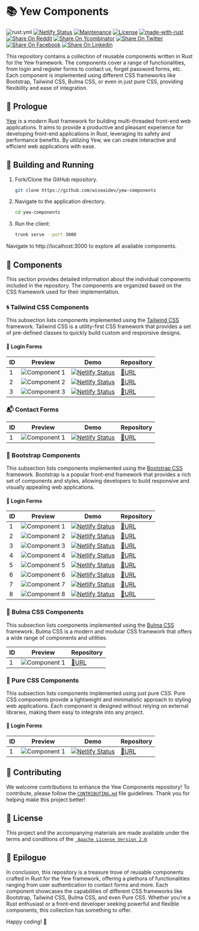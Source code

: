 # 📚 Yew Components

![rust.yml](https://img.shields.io/github/actions/workflow/status/wiseaidev/yew-components/rust.yml)
[![Netlify Status](https://api.netlify.com/api/v1/badges/288da3e5-6115-4140-97b0-7dd0510aa0ce/deploy-status)](https://app.netlify.com/sites/yew-components/deploys)
[![Maintenance](https://img.shields.io/badge/Maintained%3F-yes-green.svg)](https://github.com/wiseaidev)
[![License](https://img.shields.io/badge/License-Apache_2.0-blue.svg)](https://opensource.org/licenses/Apache-2.0)
[![made-with-rust](https://img.shields.io/badge/Made%20with-Rust-1f425f.svg?logo=rust&logoColor=white)](https://www.rust-lang.org/)
[![Share On Reddit](https://img.shields.io/badge/share%20on-reddit-red?style=flat-square&logo=reddit)](https://reddit.com/submit?url=https://github.com/wiseaidev/yew-components&amp;title=A%20Collection%20of%20Reusable%20Yew%20Framework%20Components.)
[![Share On Ycombinator](https://img.shields.io/badge/share%20on-hacker%20news-orange?style=flat-square&logo=ycombinator)](https://news.ycombinator.com/submitlink?u=https://github.com/wiseaidev/yew-components&amp;t=A%20Collection%20of%20Reusable%20Yew%20Framework%20Components.)
[![Share On Twitter](https://img.shields.io/badge/share%20on-twitter-03A9F4?style=flat-square&logo=twitter)](https://twitter.com/share?url=https://github.com/wiseaidev/yew-components&amp;text=A%20Collection%20of%20Reusable%20Yew%20Framework%20Components.)
[![Share On Facebook](https://img.shields.io/badge/share%20on-facebook-1976D2?style=flat-square&logo=facebook)](https://www.facebook.com/sharer/sharer.php?u=https://github.com/wiseaidev/yew-components)
[![Share On Linkedin](https://img.shields.io/badge/share%20on-linkedin-3949AB?style=flat-square&logo=linkedin)](https://www.linkedin.com/shareArticle?url=https://github.com/wiseaidev/yew-components&amp;title=A%20Collection%20of%20Reusable%20Yew%20Framework%20Components.)

This repository contains a collection of reusable components written in Rust for the Yew framework. The components cover a range of functionalities, from login and register forms to contact us, forget password forms, etc. Each component is implemented using different CSS frameworks like Bootstrap, Tailwind CSS, Bulma CSS, or even in just pure CSS, providing flexibility and ease of integration.

## 📖 Prologue

[Yew](https://yew.rs/) is a modern Rust framework for building multi-threaded front-end web applications. It aims to provide a productive and pleasant experience for developing front-end applications in Rust, leveraging its safety and performance benefits. By utilizing Yew, we can create interactive and efficient web applications with ease.

## 🚀 Building and Running

1. Fork/Clone the GitHub repository.

	```bash
	git clone https://github.com/wiseaidev/yew-components
	```

1. Navigate to the application directory.

	```bash
	cd yew-components
	```

1. Run the client:

	```sh
	trunk serve --port 3000
	```

Navigate to http://localhost:3000 to explore all available components.

## 📂 Components

This section provides detailed information about the individual components included in the repository. The components are organized based on the CSS framework used for their implementation.

### 🌀 Tailwind CSS Components

This subsection lists components implemented using the [Tailwind CSS](https://tailwindcss.com/) framework. Tailwind CSS is a utility-first CSS framework that provides a set of pre-defined classes to quickly build custom and responsive designs.

#### 🔐 Login Forms

| ID | Preview | Demo | Repository |
|---|---|---|---|
| 1 | ![Component 1](https://github.com/wiseaidev/yew-components-tailwind/blob/main/assets/form-one.png) | [![Netlify Status](https://api.netlify.com/api/v1/badges/68d1469e-05ee-4acd-9368-b67d9e53bc2e/deploy-status)](https://tailwind-login-form-1.netlify.app/) | [🔗URL](https://github.com/wiseaidev/yew-components-tailwind#-tailwind-css-components) |
| 2 | ![Component 2](https://github.com/wiseaidev/yew-components-tailwind/blob/main/assets/form-two.png) | [![Netlify Status](https://api.netlify.com/api/v1/badges/68d1469e-05ee-4acd-9368-b67d9e53bc2e/deploy-status)](https://tailwind-login-form-2.netlify.app/) | [🔗URL](https://github.com/wiseaidev/yew-components-tailwind#-tailwind-css-components) |
| 3 | ![Component 3](https://github.com/wiseaidev/yew-components-tailwind/blob/main/assets/form-three.png) | [![Netlify Status](https://api.netlify.com/api/v1/badges/68d1469e-05ee-4acd-9368-b67d9e53bc2e/deploy-status)](https://tailwind-login-form-3.netlify.app/) | [🔗URL](https://github.com/wiseaidev/yew-components-tailwind#-tailwind-css-components) |

### 📬 Contact Forms

| ID | Preview | Demo | Repository |
|---|---|---|---|
| 1 | ![Component 1](https://github.com/wiseaidev/yew-components-tailwind/blob/main/assets/contact-form-one.png) | [![Netlify Status](https://api.netlify.com/api/v1/badges/68d1469e-05ee-4acd-9368-b67d9e53bc2e/deploy-status)](https://tailwind-contact-form-1.netlify.app/) | [🔗URL](https://github.com/wiseaidev/yew-components-tailwind#-tailwind-css-components) |

### 📙 Bootstrap Components

This subsection lists components implemented using the [Bootstrap CSS](https://getbootstrap.com/) framework. Bootstrap is a popular front-end framework that provides a rich set of components and styles, allowing developers to build responsive and visually appealing web applications.

#### 🔐 Login Forms

| ID | Preview | Demo | Repository |
|---|---|---|---|
| 1 | ![Component 1](https://github.com/wiseaidev/yew-components-bootstrap/blob/main/assets/form-one.png) | [![Netlify Status](https://api.netlify.com/api/v1/badges/68d1469e-05ee-4acd-9368-b67d9e53bc2e/deploy-status)](https://bootstrap-login-form-1.netlify.app/) | [🔗URL](https://github.com/wiseaidev/yew-components-bootstrap#-bootstrap-css-components) |
| 2 | ![Component 2](https://github.com/wiseaidev/yew-components-bootstrap/blob/main/assets/form-two.png) | [![Netlify Status](https://api.netlify.com/api/v1/badges/68d1469e-05ee-4acd-9368-b67d9e53bc2e/deploy-status)](https://bootstrap-login-form-2.netlify.app/) | [🔗URL](https://github.com/wiseaidev/yew-components-bootstrap#-bootstrap-css-components) |
| 3 | ![Component 3](https://github.com/wiseaidev/yew-components-bootstrap/blob/main/assets/form-three.png) | [![Netlify Status](https://api.netlify.com/api/v1/badges/68d1469e-05ee-4acd-9368-b67d9e53bc2e/deploy-status)](https://bootstrap-login-form-3.netlify.app/) | [🔗URL](https://github.com/wiseaidev/yew-components-bootstrap#-bootstrap-css-components) |
| 4 | ![Component 4](https://github.com/wiseaidev/yew-components-bootstrap/blob/main/assets/form-four.png) | [![Netlify Status](https://api.netlify.com/api/v1/badges/68d1469e-05ee-4acd-9368-b67d9e53bc2e/deploy-status)](https://bootstrap-login-form-4.netlify.app/) | [🔗URL](https://github.com/wiseaidev/yew-components-bootstrap#-bootstrap-css-components) |
| 5 | ![Component 5](https://github.com/wiseaidev/yew-components-bootstrap/blob/main/assets/form-five.png) | [![Netlify Status](https://api.netlify.com/api/v1/badges/68d1469e-05ee-4acd-9368-b67d9e53bc2e/deploy-status)](https://bootstrap-login-form-5.netlify.app/) | [🔗URL](https://github.com/wiseaidev/yew-components-bootstrap#-bootstrap-css-components) |
| 6 | ![Component 6](https://github.com/wiseaidev/yew-components-bootstrap/blob/main/assets/form-six.png) | [![Netlify Status](https://api.netlify.com/api/v1/badges/68d1469e-05ee-4acd-9368-b67d9e53bc2e/deploy-status)](https://bootstrap-login-form-6.netlify.app/) | [🔗URL](https://github.com/wiseaidev/yew-components-bootstrap#-bootstrap-css-components) |
| 7 | ![Component 7](https://github.com/wiseaidev/yew-components-bootstrap/blob/main/assets/form-seven.png) | [![Netlify Status](https://api.netlify.com/api/v1/badges/68d1469e-05ee-4acd-9368-b67d9e53bc2e/deploy-status)](https://bootstrap-login-form-7.netlify.app/) | [🔗URL](https://github.com/wiseaidev/yew-components-bootstrap#-bootstrap-css-components) |
| 8 | ![Component 8](https://github.com/wiseaidev/yew-components-bootstrap/blob/main/assets/form-eight.png) | [![Netlify Status](https://api.netlify.com/api/v1/badges/68d1469e-05ee-4acd-9368-b67d9e53bc2e/deploy-status)](https://bootstrap-login-form-8.netlify.app/) | [🔗URL](https://github.com/wiseaidev/yew-components-bootstrap#-bootstrap-css-components) |

### 🌈 Bulma CSS Components

This subsection lists components implemented using the [Bulma CSS](https://bulma.io/) framework. Bulma CSS is a modern and modular CSS framework that offers a wide range of components and utilities.

| ID | Preview | Repository |
|---|---|---|
| 1 | ![Component 1](./assets/form-1.png) | [🔗URL](todo) |

### 🎨 Pure CSS Components

This subsection lists components implemented using just pure CSS. Pure CSS components provide a lightweight and minimalistic approach to styling web applications. Each component is designed without relying on external libraries, making them easy to integrate into any project.

#### 🔐 Login Forms

| ID | Preview | Demo | Repository |
|---|---|---|---|
| 1 | ![Component 1](https://github.com/wiseaidev/yew-components-pure-css/blob/main/assets/form-one.png) | [![Netlify Status](https://api.netlify.com/api/v1/badges/68d1469e-05ee-4acd-9368-b67d9e53bc2e/deploy-status)](https://pure-css-form-1.netlify.app/) | [🔗URL](https://github.com/wiseaidev/yew-components-pure-css#-bootstrap-css-components) |

## 🤝 Contributing

We welcome contributions to enhance the Yew Components repository! To contribute, please follow the [`CONTRIBUTING.md`](CONTRIBUTING.md) file guidelines. Thank you for helping make this project better!

## 📜 License

This project and the accompanying materials are made available under the terms and conditions of the [` Apache License Version 2.0`](https://github.com/wiseaidev/yew-components/blob/main/LICENSE).

## 📝 Epilogue

In conclusion, this repository is a treasure trove of reusable components crafted in Rust for the Yew framework, offering a plethora of functionalities ranging from user authentication to contact forms and more. Each component showcases the capabilities of different CSS frameworks like Bootstrap, Tailwind CSS, Bulma CSS, and even Pure CSS. Whether you're a Rust enthusiast or a front-end developer seeking powerful and flexible components, this collection has something to offer.

Happy coding! 🚀